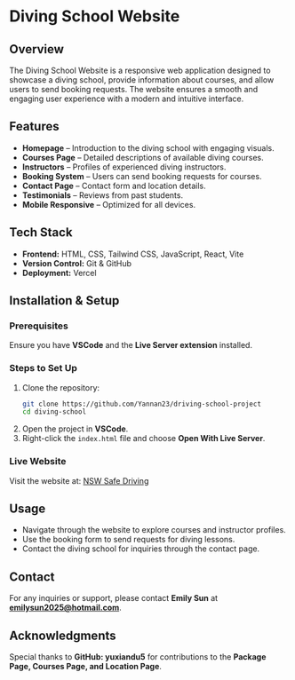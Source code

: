 # Diving School Website

## Overview

The Diving School Website is a responsive web application designed to showcase a diving school, provide information about courses, and allow users to send booking requests. The website ensures a smooth and engaging user experience with a modern and intuitive interface.

## Features

- **Homepage** – Introduction to the diving school with engaging visuals.
- **Courses Page** – Detailed descriptions of available diving courses.
- **Instructors** – Profiles of experienced diving instructors.
- **Booking System** – Users can send booking requests for courses.
- **Contact Page** – Contact form and location details.
- **Testimonials** – Reviews from past students.
- **Mobile Responsive** – Optimized for all devices.

## Tech Stack

- **Frontend:** HTML, CSS, Tailwind CSS, JavaScript, React, Vite
- **Version Control:** Git & GitHub
- **Deployment:** Vercel

## Installation & Setup

### Prerequisites

Ensure you have **VSCode** and the **Live Server extension** installed.

### Steps to Set Up

1. Clone the repository:
   ```sh
   git clone https://github.com/Yannan23/driving-school-project
   cd diving-school
   ```
2. Open the project in **VSCode**.
3. Right-click the `index.html` file and choose **Open With Live Server**.

### Live Website

Visit the website at: [NSW Safe Driving](https://nswsafedriving.com.au/)

## Usage

- Navigate through the website to explore courses and instructor profiles.
- Use the booking form to send requests for diving lessons.
- Contact the diving school for inquiries through the contact page.

## Contact

For any inquiries or support, please contact **Emily Sun** at **emilysun2025@hotmail.com**.

## Acknowledgments

Special thanks to **GitHub: yuxiandu5** for contributions to the **Package Page, Courses Page, and Location Page**.
